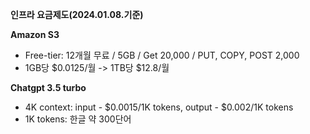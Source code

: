 **인프라 요금제도(2024.01.08.기준)**

**Amazon S3**
  - Free-tier: 12개월 무료 / 5GB / Get 20,000 / PUT, COPY, POST 2,000
  - 1GB당 $0.0125/월 -> 1TB당 $12.8/월

**Chatgpt 3.5 turbo**
  - 4K context: input - $0.0015/1K tokens, output - $0.002/1K tokens
  - 1K tokens: 한글 약 300단어
